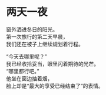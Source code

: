 # 两天一夜

窗外洒进冬日的阳光。\
第一次旅行的第二天早晨，\
我们还在被子上继续规划着行程。

“今天去哪里呢？”\
我已经收拾妥当，眼里闪着期待的光芒。\
“哪里都行吧。”\
他坐在窗边抽着烟，\
脸上却是“最大的享受已经结束了”的表情。



















